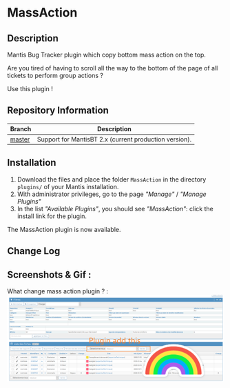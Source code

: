 MassAction
=============
## Description

Mantis Bug Tracker plugin which copy bottom mass action on the top.

Are you tired of having to scroll all the way to the bottom of the page of all tickets to perform group actions ?

Use this plugin !

## Repository Information

| Branch                                                       | Description                                            |
| ------------------------------------------------------------ | ------------------------------------------------------ |
| [master](https://github.com/VirusTwo/MassAction)             | Support for MantisBT 2.x (current production version). |


## Installation

1. Download the files and place the folder `MassAction` in the directory `plugins/` of your Mantis installation. 
2. With administrator privileges, go to the page *"Manage"* / *"Manage Plugins"*
3. In the list *"Available Plugins"*, you should see *"MassAction"*: click the install link for the plugin.

The MassAction plugin is now available.

## Change Log

## Screenshots & Gif :

What change mass action plugin ? : 
![MassActionScreen](https://github.com/VirusTwo/MassAction/blob/master/screenshots/MassActionPlugin.png)
